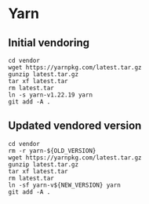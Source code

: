 # Yarn

## Initial vendoring

```
cd vendor
wget https://yarnpkg.com/latest.tar.gz
gunzip latest.tar.gz
tar xf latest.tar
rm latest.tar
ln -s yarn-v1.22.19 yarn
git add -A .
```

## Updated vendored version

```
cd vendor
rm -r yarn-${OLD_VERSION}
wget https://yarnpkg.com/latest.tar.gz
gunzip latest.tar.gz
tar xf latest.tar
rm latest.tar
ln -sf yarn-v${NEW_VERSION} yarn
git add -A .
```
